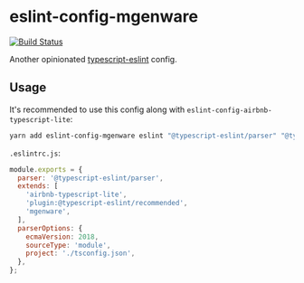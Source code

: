 # eslint-config-mgenware

[![Build Status](https://github.com/mgenware/eslint-config-mgenware/workflows/Build/badge.svg)](https://github.com/mgenware/eslint-config-mgenware/actions)

Another opinionated [typescript-eslint](https://github.com/typescript-eslint/typescript-eslint) config.

## Usage

It's recommended to use this config along with `eslint-config-airbnb-typescript-lite`:

```sh
yarn add eslint-config-mgenware eslint "@typescript-eslint/parser" "@typescript-eslint/eslint-plugin" "eslint-config-airbnb-typescript-lite" "eslint-plugin-import" -D
```

`.eslintrc.js`:

```js
module.exports = {
  parser: '@typescript-eslint/parser',
  extends: [
    'airbnb-typescript-lite',
    'plugin:@typescript-eslint/recommended',
    'mgenware',
  ],
  parserOptions: {
    ecmaVersion: 2018,
    sourceType: 'module',
    project: './tsconfig.json',
  },
};
```
